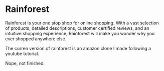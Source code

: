# Rainforest

Rainforest is your one stop shop for online shopping. With a vast selection of products, detailed descriptions, customer certified reviews, and an intuitive shopping experience, Rainforest will make you wonder why you ever shopped anywhere else. 

The curren version of rainforest is an amazon clone I made following a youtube tutorial. 

Nope, not finished.